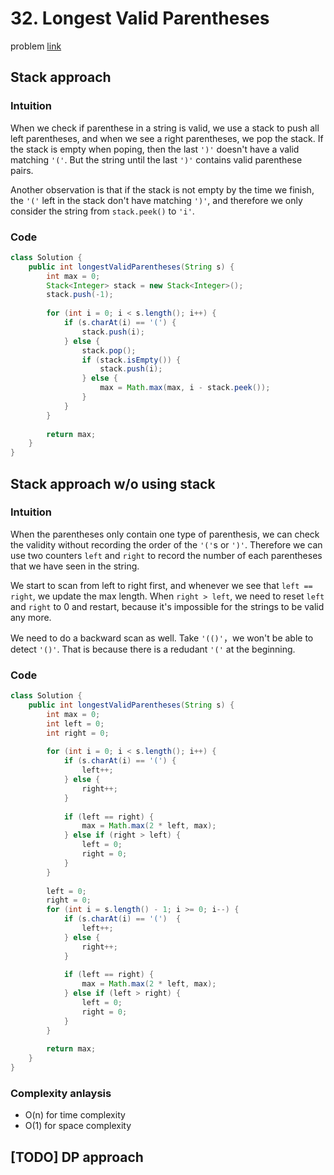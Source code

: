 # 32. Longest Valid Parentheses
problem [link](https://leetcode.com/problems/longest-valid-parentheses/)

## Stack approach
### Intuition
When we check if parenthese in a string is valid, we use a stack to push all left parentheses, and when we see a right parentheses,
we pop the stack. If the stack is empty when poping, then the last `')'` doesn't have a valid matching `'('`. But the string until 
the last `')'` contains valid parenthese pairs.

Another observation is that if the stack is not empty by the time we finish, the `'('` left in the stack don't have matching `')'`,
and therefore we only consider the string from `stack.peek()` to `'i'`.

### Code
```java
class Solution {
    public int longestValidParentheses(String s) {
        int max = 0;
        Stack<Integer> stack = new Stack<Integer>();
        stack.push(-1);
        
        for (int i = 0; i < s.length(); i++) {
            if (s.charAt(i) == '(') {
                stack.push(i);
            } else {
                stack.pop();
                if (stack.isEmpty()) {
                    stack.push(i);
                } else {
                    max = Math.max(max, i - stack.peek());
                }
            }
        }
        
        return max;
    }
}
```

## Stack approach w/o using stack
### Intuition
When the parentheses only contain one type of parenthesis, we can check the validity without recording the order of the `'('`s or `')'`.
Therefore we can use two counters `left` and `right` to record the number of each parentheses that we have seen in the string.

We start to scan from left to right first, and whenever we see that `left == right`, we update the max length. When `right > left`, 
we need to reset `left` and `right` to 0 and restart, because it's impossible for the strings to be valid any more. 

We need to do a backward scan as well. Take `'(()'`，we won't be able to detect `'()'`. That is because there is a redudant `'('` at the beginning.

### Code
```java
class Solution {
    public int longestValidParentheses(String s) {
        int max = 0;
        int left = 0;
        int right = 0;
        
        for (int i = 0; i < s.length(); i++) {
            if (s.charAt(i) == '(') {
                left++;
            } else {
                right++;
            }
            
            if (left == right) {
                max = Math.max(2 * left, max);
            } else if (right > left) {
                left = 0;
                right = 0;
            }
        }
        
        left = 0;
        right = 0;
        for (int i = s.length() - 1; i >= 0; i--) {
            if (s.charAt(i) == '(')  {
                left++;
            } else {
                right++;
            }
            
            if (left == right) {
                max = Math.max(2 * left, max);
            } else if (left > right) {
                left = 0;
                right = 0;
            }
        }
        
        return max;
    }
}
```

### Complexity anlaysis
* O(n) for time complexity
* O(1) for space complexity

## [TODO] DP approach
